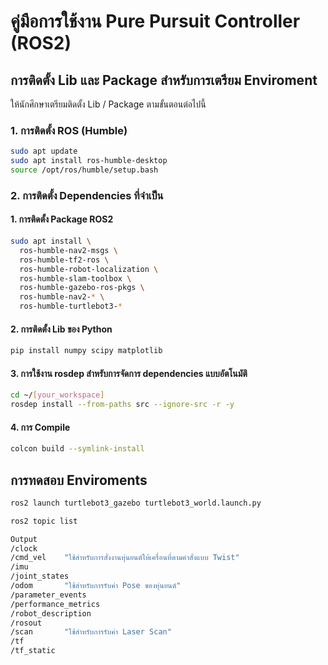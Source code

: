 # คู่มือการใช้งาน Pure Pursuit Controller (ROS2)

## การติดตั้ง Lib และ Package สำหรับการเตรียม Enviroment
ให้นักศึกษาเตรียมติดตั้ง Lib / Package ตามขั้นตอนต่อไปนี้

### 1. การติดตั้ง ROS (Humble)

```bash
sudo apt update
sudo apt install ros-humble-desktop
source /opt/ros/humble/setup.bash
```

### 2. การติดตั้ง Dependencies ที่จำเป็น
#### 1. การติดตั้ง Package ROS2

```bash
sudo apt install \
  ros-humble-nav2-msgs \
  ros-humble-tf2-ros \
  ros-humble-robot-localization \
  ros-humble-slam-toolbox \
  ros-humble-gazebo-ros-pkgs \
  ros-humble-nav2-* \
  ros-humble-turtlebot3-*
```

#### 2. การติดตั้ง Lib ของ Python

```bash
pip install numpy scipy matplotlib
```

#### 3. การใช้งาน rosdep สำหรับการจัดการ dependencies แบบอัตโนมัติ

```bash
cd ~/[your_workspace]
rosdep install --from-paths src --ignore-src -r -y
```

#### 4. การ Compile

```bash
colcon build --symlink-install
```

## การทดสอบ Enviroments

```bash
ros2 launch turtlebot3_gazebo turtlebot3_world.launch.py
```

```bash
ros2 topic list

Output
/clock
/cmd_vel    "ใช้สำหรับการสั่งงานหุ่นยนต์ให้เครื่อนที่ตามคำสั่งแบบ Twist"
/imu
/joint_states
/odom       "ใช้สำหรับการรับค่า Pose ของหุ่นยนต์"
/parameter_events
/performance_metrics
/robot_description
/rosout
/scan       "ใช้สำหรับการรับค่า Laser Scan"
/tf
/tf_static
```

